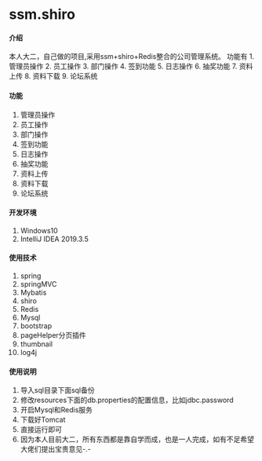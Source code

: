 # ssm.shiro

#### 介绍
本人大二，自己做的项目,采用ssm+shiro+Redis整合的公司管理系统。
功能有 1.  管理员操作 2.  员工操作 3.  部门操作 4.  签到功能 5.  日志操作 6.  抽奖功能 7.  资料上传 8.  资料下载 9.  论坛系统
#### 功能
1.  管理员操作
2.  员工操作
3.  部门操作
4.  签到功能
5.  日志操作
6.  抽奖功能
7.  资料上传
8.  资料下载
9.  论坛系统
 
#### 开发环境
1. Windows10
2. IntelliJ IDEA 2019.3.5

#### 使用技术

1.  spring
2.  springMVC
3.  Mybatis
4.  shiro
5.  Redis
6.  Mysql
7.  bootstrap
8.  pageHelper分页插件
9.  thumbnail
10.  log4j 
 
#### 使用说明

1.  导入sql目录下面sql备份
2.  修改resources下面的db.properties的配置信息，比如jdbc.password
3.  开启Mysql和Redis服务
4.  下载好Tomcat
5.  直接运行即可
6.  因为本人目前大二，所有东西都是靠自学而成，也是一人完成，如有不足希望大佬们提出宝贵意见-.-
